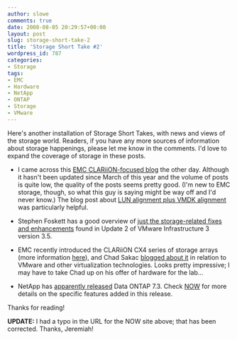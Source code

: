 ```yaml
---
author: slowe
comments: true
date: 2008-08-05 20:29:57+00:00
layout: post
slug: storage-short-take-2
title: 'Storage Short Take #2'
wordpress_id: 787
categories:
- Storage
tags:
- EMC
- Hardware
- NetApp
- ONTAP
- Storage
- VMware
---
```


Here's another installation of Storage Short Takes, with news and views of the storage world. Readers, if you have any more sources of information about storage happenings, please let me know in the comments. I'd love to expand the coverage of storage in these posts.

* I came across this [EMC CLARiiON-focused blog](http://clariionblogs.blogspot.com/) the other day. Although it hasn't been updated since March of this year and the volume of posts is quite low, the quality of the posts seems pretty good. (I'm new to EMC storage, though, so what this guy is saying might be way off and I'd never know.) The blog post about [LUN alignment plus VMDK alignment](http://clariionblogs.blogspot.com/2008/03/setting-alignment-offset-on-esx-server.html) was particularly helpful.

* Stephen Foskett has a good overview of [just the storage-related fixes and enhancements](http://blog.fosketts.net/2008/07/28/storage-fixes-in-vmware-esx-server-35-update-2/) found in Update 2 of VMware Infrastructure 3 version 3.5.

* EMC recently introduced the CLARiiON CX4 series of storage arrays (more information [here](http://www.emc.com/about/news/press/2008/20080805-01.htm)), and Chad Sakac [blogged about it](http://virtualgeek.typepad.com/virtual_geek/2008/08/our-vmware-cent.html) in relation to VMware and other virtualization technologies. Looks pretty impressive; I may have to take Chad up on his offer of hardware for the lab...

* NetApp has [apparently released](http://www.pkguild.com/?p=124) Data ONTAP 7.3. Check [NOW](http://now.netapp.com) for more details on the specific features added in this release.

Thanks for reading!

**UPDATE:** I had a typo in the URL for the NOW site above; that has been corrected. Thanks, Jeremiah!
